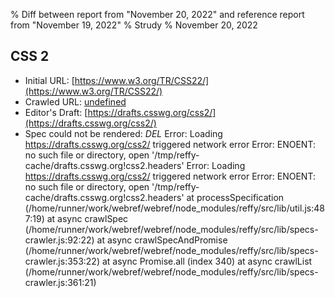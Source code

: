 % Diff between report from "November 20, 2022" and reference report from "November 19, 2022"
% Strudy
% November 20, 2022

## CSS 2

- Initial URL: [https://www.w3.org/TR/CSS22/](https://www.w3.org/TR/CSS22/)
- Crawled URL: [undefined](undefined)
- Editor's Draft: [https://drafts.csswg.org/css2/](https://drafts.csswg.org/css2/)
- Spec could not be rendered: *DEL* Error: Loading https://drafts.csswg.org/css2/ triggered network error Error: ENOENT: no such file or directory, open '/tmp/reffy-cache/drafts.csswg.org!css2.headers' Error: Loading https://drafts.csswg.org/css2/ triggered network error Error: ENOENT: no such file or directory, open '/tmp/reffy-cache/drafts.csswg.org!css2.headers'
    at processSpecification (/home/runner/work/webref/webref/node_modules/reffy/src/lib/util.js:487:19)
    at async crawlSpec (/home/runner/work/webref/webref/node_modules/reffy/src/lib/specs-crawler.js:92:22)
    at async crawlSpecAndPromise (/home/runner/work/webref/webref/node_modules/reffy/src/lib/specs-crawler.js:353:22)
    at async Promise.all (index 340)
    at async crawlList (/home/runner/work/webref/webref/node_modules/reffy/src/lib/specs-crawler.js:361:21)



